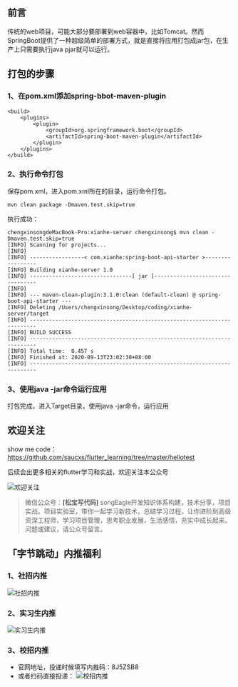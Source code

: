 ## 前言
传统的web项目，可能大部分要部署到web容器中，比如Tomcat。然而SpringBoot提供了一种超级简单的部署方式，就是直接将应用打包成jar包，在生产上只需要执行java pjar就可以运行。

## 打包的步骤
### 1、在pom.xml添加spring-bbot-maven-plugin

```
<build>
    <plugins>
        <plugin>
            <groupId>org.springframework.boot</groupId>
            <artifactId>spring-boot-maven-plugin</artifactId>
        </plugin>
    </plugins>
</build>
```

### 2、执行命令打包
保存pom.xml，进入pom.xml所在的目录，运行命令打包。
```
mvn clean package -Dmaven.test.skip=true
```

执行成功：

```
chengxinsongdeMacBook-Pro:xianhe-server chengxinsong$ mvn clean -Dmaven.test.skip=true
[INFO] Scanning for projects...
[INFO] 
[INFO] -----------------< com.xianhe:spring-boot-api-starter >-----------------
[INFO] Building xianhe-server 1.0
[INFO] --------------------------------[ jar ]---------------------------------
[INFO] 
[INFO] --- maven-clean-plugin:3.1.0:clean (default-clean) @ spring-boot-api-starter ---
[INFO] Deleting /Users/chengxinsong/Desktop/coding/xianhe-server/target
[INFO] ------------------------------------------------------------------------
[INFO] BUILD SUCCESS
[INFO] ------------------------------------------------------------------------
[INFO] Total time:  0.457 s
[INFO] Finished at: 2020-09-13T23:02:30+08:00
[INFO] ------------------------------------------------------------------------

```

### 3、使用java -jar命令运行应用
打包完成，进入Target目录，使用java -jar命令，运行应用

## 欢迎关注
show me code：https://github.com/saucxs/flutter_learning/tree/master/hellotest

后续会出更多相关的flutter学习和实战，欢迎关注本公众号

![欢迎关注](http://static.chengxinsong.cn/image/author/intro.jpg?width=600)

>微信公众号：**[松宝写代码]**
songEagle开发知识体系构建，技术分享，项目实战，项目实验室，带你一起学习新技术，总结学习过程，让你进阶到高级资深工程师，学习项目管理，思考职业发展，生活感悟，充实中成长起来。问题或建议，请公众号留言。

## 「字节跳动」内推福利
### 1、社招内推
![社招内推](http://static.chengxinsong.cn/image/neitui/bytedance_social.jpg)

### 2、实习生内推
![实习生内推](http://static.chengxinsong.cn/image/neitui/shixisheng_neitui_1.jpg)

### 3、校招内推
+ 官网地址，投递时候填写内推码：8J5ZSB8
+ 或者扫码直接投递：
![校招内推](http://static.chengxinsong.cn/image/neitui/bytedance_campus.jpg)
